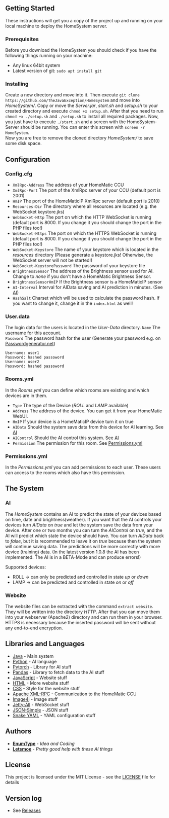 ## Getting Started
These instructions will get you a copy of the project up and running on your local machine to deploy the HomeSystem server.

### Prerequisites
Before you download the HomeSystem you should check if you have the following things running on your machine:
- Any linux 64bit system
- Latest version of git: `sudo apt install git`

### Installing
Create a new directory and move into it. Then execute `git clone https://github.com/TheJavaException/HomeSystem` and move into *HomeSystem/*. Copy or move the *Server.jar*, *start.sh* and *setup.sh* to your created directory and execute `chmod +x setup.sh`. After that you need to run `chmod +x ./setup.sh` and `./setup.sh` to install all required packages. Now, you just have to execute `./start.sh` and a screen with the HomeSystem-Server should be running. You can enter this screen with `screen -r HomeSystem`.  
Now you are free to remove the cloned directory *HomeSystem/* to save some disk space.

## Configuration
### Config.cfg
- `XmlRpc-Address` The address of your HomeMatic CCU
- `XmlRpc-Port` The port of the XmlRpc server of your CCU (default port is 2001)
- `HmIP` The port of the HomeMaticIP XmlRpc server (default port is 2010)
- `Resources-Dir` The directory where all resources are located (e.g. the WebSocket keystore.jks)
- `WebSocket-Http` The port on which the HTTP WebSocket is running (default port is 8000. If you change it you should change the port in the PHP files too!)
- `WebSocket-Https` The port on which the HTTPS WebSocket is running (default port is 8000. If you change it you should change the port in the PHP files too!)
- `WebSocket-Keystore` The name of your keystore which is located in the *resources* directory (Please generate a keystore.jks! Otherwise, the WebSocket server will not be started!)
- `WebSocket-KeystorePassword` The password of your keystore file
- `BrightnessSensor` The address of the Brightness sensor used for AI. Change to *none* if you don't have a HomeMatic Brightness Sensor.
- `BrightnessSensorHmIP` If the Brightness sensor is a HomeMaticIP sensor
- `AI-Interval` Interval for AIData saving and AI prediction in minutes. (See [AI](#AI))
- `HashSalt` Charset which will be used to calculate the password hash. If you want to change it, change it in the `index.html` as well! 

### User.data
The login data for the users is located in the *User-Data* directory.
`Name` The username for this account.  
`Password` The password hash for the user (Generate your password e.g. on [Passwordgenerator.net](https://passwordsgenerator.net/))

```
Username: user1
Password: hashed passoword
Username: user2
Password: hashed passoword
```

### Rooms.yml
In the *Rooms.yml* you can define which rooms are existing and which devices are in them.
- `Type` The type of the Device (*ROLL* and *LAMP* available)
- `Address` The address of the device. You can get it from your HomeMatic WebUI.
- `HmIP` If your device is a HomeMaticIP device turn it on true
- `AIData` Should the system save data from this device for AI learning. See [AI](#AI)
- `AIControl` Should the AI control this system. See [AI](#AI)
- `Permission` The permission for this room. See [Permissions.yml](#Permissions.yml)

### Permissions.yml
In the *Permissions.yml* you can add permissions to each user. These users can access to the rooms which also have this permission.

## The System

### AI
The *HomeSystem* contains an AI to predict the state of your devices based on time, date and brightness(weather). If you want that the AI controls your devices turn *AIData* on *true* and let the system save the data from your device. After one or two months you can turn the *AIControl* on *true*, and the AI will predict which state the device should have. You can turn *AIData* back to *false*, but it is recommended to leave it on *true* because then the system will continue saving data. The predictions will be more correctly with more device (training) data. (In the latest version 1.0.8 the AI has been implemented. The AI is in a BETA-Mode and can produce errors!)

Supported devices:
- ROLL -> can only be predicted and controlled in state *up* or *down*
- LAMP -> can be predicted and controlled in state *on* or *off*

### Website
The website files can be extracted with the command `extract website`. They will be written into the directory *HTTP*. After that you can move them into your webserver (Apache2) directory and can run them in your browser.   
HTTPS is necessary because the inserted password will be sent without any end-to-end encryption.

## Libraries and Languages
- [Java](https://www.oracle.com/de/java/) - Main system
- [Python](https://www.python.org/) - AI language
- [Pytorch](https://www.pytorch.org/) - Library for AI stuff
- [Pandas](https://pandas.pydata.org/) - Library to fetch data to the AI stuff
- [JavaScript](https://en.wikipedia.org/wiki/JavaScript) - Website stuff
- [HTML](https://en.wikipedia.org/wiki/HTML) - More website stuff
- [CSS](https://en.wikipedia.org/wiki/Cascading_Style_Sheets) - Style for the website stuff
- [Apache XML-RPC](https://ws.apache.org/xmlrpc/) - Communication to the HomeMatic CCU
- [Image4j](http://image4j.sourceforge.net/) - Image stuff
- [Jetty-All](https://www.eclipse.org/jetty/) - WebSocket stuff
- [JSON-Simple](https://code.google.com/archive/p/json-simple/) - JSON stuff
- [Snake YAML](https://bitbucket.org/asomov/snakeyaml/src/master/) - YAML configuration stuff

## Authors
- **[EnumType](https://github.com/EnumType)** - *Idea and Coding*
- **[Letsmoe](https://github.com/Letsmoe)** - *Pretty good help with these AI things*

## License
This project is licensed under the MIT License - see the [LICENSE](LICENSE) file for details

## Version log
- See [Releases](https://github.com/TheJavaException/HomeSystem/releases)

